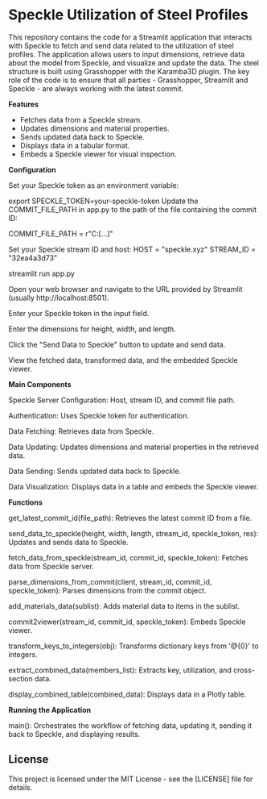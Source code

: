 # Speckle Utilization of Steel Profiles

This repository contains the code for a Streamlit application that interacts with Speckle to fetch and send data related to the utilization of steel profiles. The application allows users to input dimensions, retrieve data about the model from Speckle, and visualize and update the data. 
The steel structure is built using Grasshopper with the Karamba3D plugin. The key role of the code is to ensure that all parties - Grasshopper, Streamlit and Speckle - are always working with the latest commit. 

**Features**

- Fetches data from a Speckle stream.
- Updates dimensions and material properties.
- Sends updated data back to Speckle.
- Displays data in a tabular format.
- Embeds a Speckle viewer for visual inspection.


**Configuration**

Set your Speckle token as an environment variable:


export SPECKLE_TOKEN=your-speckle-token
Update the COMMIT_FILE_PATH in app.py to the path of the file containing the commit ID:


COMMIT_FILE_PATH = r"C:\[...]"

Set your Speckle stream ID and host:
HOST = "speckle.xyz"
STREAM_ID = "32ea4a3d73"


streamlit run app.py

Open your web browser and navigate to the URL provided by Streamlit (usually http://localhost:8501).

Enter your Speckle token in the input field.

Enter the dimensions for height, width, and length.

Click the "Send Data to Speckle" button to update and send data.

View the fetched data, transformed data, and the embedded Speckle viewer.


**Main Components**

Speckle Server Configuration: Host, stream ID, and commit file path.

Authentication: Uses Speckle token for authentication.

Data Fetching: Retrieves data from Speckle.

Data Updating: Updates dimensions and material properties in the retrieved data.

Data Sending: Sends updated data back to Speckle.

Data Visualization: Displays data in a table and embeds the Speckle viewer.


**Functions**

get_latest_commit_id(file_path): Retrieves the latest commit ID from a file.

send_data_to_speckle(height, width, length, stream_id, speckle_token, res): Updates and sends data to Speckle.

fetch_data_from_speckle(stream_id, commit_id, speckle_token): Fetches data from Speckle server.

parse_dimensions_from_commit(client, stream_id, commit_id, speckle_token): Parses dimensions from the commit object.

add_materials_data(sublist): Adds material data to items in the sublist.

commit2viewer(stream_id, commit_id, speckle_token): Embeds Speckle viewer.

transform_keys_to_integers(obj): Transforms dictionary keys from '@{0}' to integers.

extract_combined_data(members_list): Extracts key, utilization, and cross-section data.

display_combined_table(combined_data): Displays data in a Plotly table.


**Running the Application**

main(): Orchestrates the workflow of fetching data, updating it, sending it back to Speckle, and displaying results.


## License

This project is licensed under the MIT License - see the [LICENSE] file for details.

